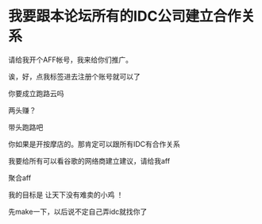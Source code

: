 # 我要跟本论坛所有的IDC公司建立合作关系


请给我开个AFF帐号，我来给你们推广。

诶，好，点我标签进去注册个账号就可以了 <img src="static/image/smiley/yct/010.gif" smilieid="41" border="0" alt="" />

你要成立跑路云吗

两头赚？<img id="aimg_y6I34" onclick="zoom(this, this.src, 0, 0, 0)" class="zoom" src="https://cdn.jsdelivr.net/gh/hishis/forum-master/public/images/patch.gif" onmouseover="img_onmouseoverfunc(this)" onload="thumbImg(this)" border="0" alt="" />

带头跑路吧

你如果是开按摩店的。那肯定可以跟所有IDC有合作关系

我要给所有可以看谷歌的网络商建立建议，请给我aff

聚合aff<img src="static/image/smiley/yct/019.gif" smilieid="49" border="0" alt="" />

我的目标是 让天下没有难卖的小鸡 ！

先make一下，以后说不定自己弄idc就找你了
